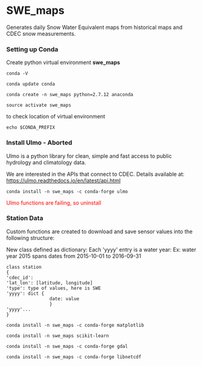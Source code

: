 # SWE_maps
Generates daily Snow Water Equivalent maps from historical maps and CDEC snow measurements.

### Setting up Conda
Create python virtual environment **swe_maps**

`conda -V`

`conda update conda`

`conda create -n swe_maps python=2.7.12 anaconda`

`source activate swe_maps`

to check location of virtual environment

`echo $CONDA_PREFIX`

### Install Ulmo	 	-	Aborted
Ulmo is a python library for clean, simple and fast access to public hydrology and climatology data.

We are interested in the APIs that connect to CDEC. Details available at:
<https://ulmo.readthedocs.io/en/latest/api.html>

`conda install -n swe_maps -c conda-forge ulmo`

<span style="color:red "> Ulmo functions are failing, so uninstall </span>

### Station Data

Custom functions are created to download and save sensor values into the following structure:

New class defined as dictionary:
Each 'yyyy' entry is a water year:
Ex: water year 2015 spans dates from 2015-10-01 to 2016-09-31

```
class station
{
'cdec_id': 
'lat_lon': [latitude, longitude]
'type':	type of values, here is SWE
'yyyy': dict {
				date: value
				}
'yyyy'...
}
```

`conda install -n swe_maps -c conda-forge matplotlib`

`conda install -n swe_maps scikit-learn`

`conda install -n swe_maps -c conda-forge gdal`

`conda install -n swe_maps -c conda-forge libnetcdf`

